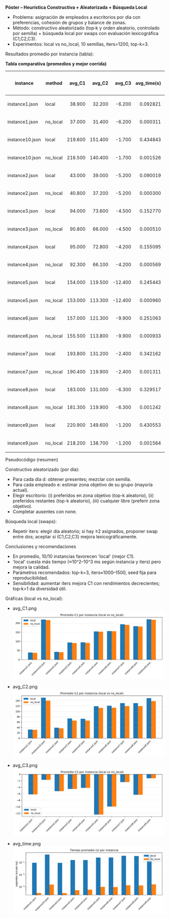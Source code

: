 **Póster – Heurística Constructiva + Aleatorizada + Búsqueda Local**

- Problema: asignación de empleados a escritorios por día con preferencias, cohesión de grupos y balance de zonas.
- Método: constructivo aleatorizado (top‑k y orden aleatorio, controlado por semilla) + búsqueda local por swaps con evaluación lexicográfica (C1,C2,C3).
- Experimentos: local vs no_local, 10 semillas, iters=1200, top-k=3.

Resultados promedio por instancia (tabla):

**Tabla comparativa (promedios y mejor corrida)**

| instance | method | avg_C1 | avg_C2 | avg_C3 | avg_time(s) | best (C1, C2, C3) |
|---|---|---:|---:|---:|---:|---|
| instance1.json | local | 38.900 | 32.200 | -6.200 | 0.092821 | (39, 34, -3) |
| instance1.json | no_local | 37.000 | 31.400 | -6.200 | 0.000311 | (38, 32, -3) |
| instance10.json | local | 219.600 | 151.400 | -1.700 | 0.434843 | (220, 160, -2) |
| instance10.json | no_local | 216.500 | 140.400 | -1.700 | 0.001526 | (218, 145, -2) |
| instance2.json | local | 43.000 | 39.000 | -5.200 | 0.090019 | (43, 41, -5) |
| instance2.json | no_local | 40.800 | 37.200 | -5.200 | 0.000300 | (43, 37, -5) |
| instance3.json | local | 94.000 | 73.600 | -4.500 | 0.152770 | (94, 83, -4) |
| instance3.json | no_local | 90.800 | 66.000 | -4.500 | 0.000510 | (93, 67, -3) |
| instance4.json | local | 95.000 | 72.800 | -4.200 | 0.155095 | (95, 76, -4) |
| instance4.json | no_local | 92.300 | 66.100 | -4.200 | 0.000569 | (94, 74, -4) |
| instance5.json | local | 154.000 | 119.500 | -12.400 | 0.245443 | (154, 126, -16) |
| instance5.json | no_local | 153.000 | 113.300 | -12.400 | 0.000960 | (154, 121, -16) |
| instance6.json | local | 157.000 | 121.300 | -9.900 | 0.251063 | (157, 131, -7) |
| instance6.json | no_local | 155.500 | 113.800 | -9.900 | 0.000933 | (157, 121, -9) |
| instance7.json | local | 193.800 | 131.200 | -2.400 | 0.342162 | (194, 138, -2) |
| instance7.json | no_local | 190.400 | 119.900 | -2.400 | 0.001311 | (193, 120, -2) |
| instance8.json | local | 183.000 | 131.000 | -6.300 | 0.329517 | (183, 143, -7) |
| instance8.json | no_local | 181.300 | 119.900 | -6.300 | 0.001242 | (183, 133, -7) |
| instance9.json | local | 220.900 | 149.600 | -1.200 | 0.430553 | (221, 156, -1) |
| instance9.json | no_local | 218.200 | 138.700 | -1.200 | 0.001564 | (220, 146, -1) |

Pseudocódigo (resumen)

Constructivo aleatorizado (por día):
- Para cada día d: obtener presentes; mezclar con semilla.
- Para cada empleado e: estimar zona objetivo de su grupo (mayoría actual).
- Elegir escritorio: (i) preferidos en zona objetivo (top-k aleatorio),
  (ii) preferidos restantes (top-k aleatorio), (iii) cualquier libre (preferir zona objetivo).
- Completar ausentes con none.

Búsqueda local (swaps):
- Repetir iters: elegir día aleatorio; si hay ≥2 asignados, proponer swap entre dos;
  aceptar si (C1,C2,C3) mejora lexicográficamente.

Conclusiones y recomendaciones

- En promedio, 10/10 instancias favorecen 'local' (mejor C1).
- 'local' cuesta más tiempo (≈10^2–10^3 ms según instancia y iters) pero mejora la calidad.
- Parámetros recomendados: top-k=3, iters≈1000–1500, seed fija para reproducibilidad.
- Sensibilidad: aumentar iters mejora C1 con rendimientos decrecientes; top‑k>1 da diversidad útil.

Gráficas (local vs no_local):

- avg_C1.png
  ![](plots/avg_C1.png)

- avg_C2.png
  ![](plots\avg_C2.png)

- avg_C3.png
  ![](plots\avg_C3.png)

- avg_time.png
  ![](plots\avg_time.png)

